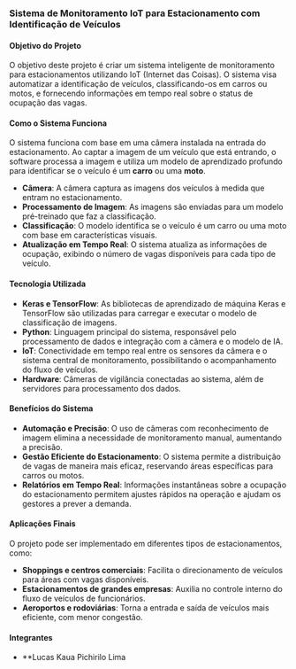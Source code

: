 
### **Sistema de Monitoramento IoT para Estacionamento com Identificação de Veículos**

#### **Objetivo do Projeto**
O objetivo deste projeto é criar um sistema inteligente de monitoramento para estacionamentos utilizando IoT (Internet das Coisas). O sistema visa automatizar a identificação de veículos, classificando-os em carros ou motos, e fornecendo informações em tempo real sobre o status de ocupação das vagas.

#### **Como o Sistema Funciona**
O sistema funciona com base em uma câmera instalada na entrada do estacionamento. Ao captar a imagem de um veículo que está entrando, o software processa a imagem e utiliza um modelo de aprendizado profundo para identificar se o veículo é um **carro** ou uma **moto**.

- **Câmera**: A câmera captura as imagens dos veículos à medida que entram no estacionamento.
- **Processamento de Imagem**: As imagens são enviadas para um modelo pré-treinado que faz a classificação.
- **Classificação**: O modelo identifica se o veículo é um carro ou uma moto com base em características visuais.
- **Atualização em Tempo Real**: O sistema atualiza as informações de ocupação, exibindo o número de vagas disponíveis para cada tipo de veículo.

#### **Tecnologia Utilizada**
- **Keras e TensorFlow**: As bibliotecas de aprendizado de máquina Keras e TensorFlow são utilizadas para carregar e executar o modelo de classificação de imagens.
- **Python**: Linguagem principal do sistema, responsável pelo processamento de dados e integração com a câmera e o modelo de IA.
- **IoT**: Conectividade em tempo real entre os sensores da câmera e o sistema central de monitoramento, possibilitando o acompanhamento do fluxo de veículos.
- **Hardware**: Câmeras de vigilância conectadas ao sistema, além de servidores para processamento dos dados.

#### **Benefícios do Sistema**
- **Automação e Precisão**: O uso de câmeras com reconhecimento de imagem elimina a necessidade de monitoramento manual, aumentando a precisão.
- **Gestão Eficiente do Estacionamento**: O sistema permite a distribuição de vagas de maneira mais eficaz, reservando áreas específicas para carros ou motos.
- **Relatórios em Tempo Real**: Informações instantâneas sobre a ocupação do estacionamento permitem ajustes rápidos na operação e ajudam os gestores a prever a demanda.
  
#### **Aplicações Finais**
O projeto pode ser implementado em diferentes tipos de estacionamentos, como:
- **Shoppings e centros comerciais**: Facilita o direcionamento de veículos para áreas com vagas disponíveis.
- **Estacionamentos de grandes empresas**: Auxilia no controle interno do fluxo de veículos de funcionários.
- **Aeroportos e rodoviárias**: Torna a entrada e saída de veículos mais eficiente, com menor congestão.

#### **Integrantes**
- **Lucas Kaua Pichirilo Lima



